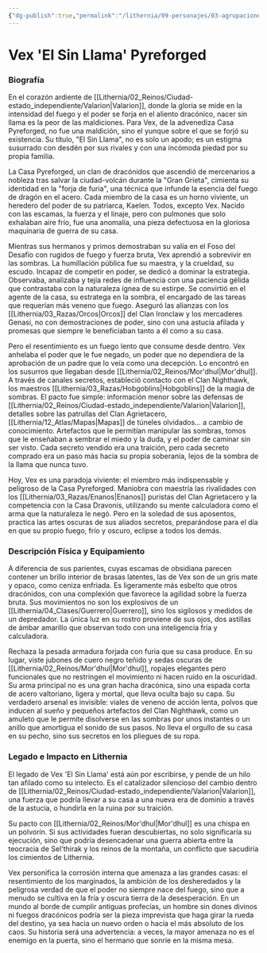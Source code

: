 ```yaml
---
{"dg-publish":true,"permalink":"/lithernia/09-personajes/03-agrupaciones/casa-pyreforged/vex-el-sin-llama-pyreforged/","tags":["[lithernia","personajes","Casa Noble","Dracónido","Valarion","Mor'dhul"]}
---
```


# Vex 'El Sin Llama' Pyreforged

### Biografía

En el corazón ardiente de [[Lithernia/02_Reinos/Ciudad-estado_independiente/Valarion\|Valarion]], donde la gloria se mide en la intensidad del fuego y el poder se forja en el aliento dracónico, nacer sin llama es la peor de las maldiciones. Para Vex, de la advenediza Casa Pyreforged, no fue una maldición, sino el yunque sobre el que se forjó su existencia. Su título, "El Sin Llama", no es solo un apodo; es un estigma susurrado con desdén por sus rivales y con una incómoda piedad por su propia familia.

La Casa Pyreforged, un clan de dracónidos que ascendió de mercenarios a nobleza tras salvar la ciudad-volcán durante la "Gran Grieta", cimienta su identidad en la "forja de furia", una técnica que infunde la esencia del fuego de dragón en el acero. Cada miembro de la casa es un horno viviente, un heredero del poder de su patriarca, Kaelen. Todos, excepto Vex. Nacido con las escamas, la fuerza y el linaje, pero con pulmones que solo exhalaban aire frío, fue una anomalía, una pieza defectuosa en la gloriosa maquinaria de guerra de su casa.

Mientras sus hermanos y primos demostraban su valía en el Foso del Desafío con rugidos de fuego y fuerza bruta, Vex aprendió a sobrevivir en las sombras. La humillación pública fue su maestra, y la crueldad, su escudo. Incapaz de competir en poder, se dedicó a dominar la estrategia. Observaba, analizaba y tejía redes de influencia con una paciencia gélida que contrastaba con la naturaleza ígnea de su estirpe. Se convirtió en el agente de la casa, su estratega en la sombra, el encargado de las tareas que requerían más veneno que fuego. Aseguró las alianzas con los [[Lithernia/03_Razas/Orcos\|Orcos]] del Clan Ironclaw y los mercaderes Genasi, no con demostraciones de poder, sino con una astucia afilada y promesas que siempre le beneficiaban tanto a él como a su casa.

Pero el resentimiento es un fuego lento que consume desde dentro. Vex anhelaba el poder que le fue negado, un poder que no dependiera de la aprobación de un padre que lo veía como una decepción. Lo encontró en los susurros que llegaban desde [[Lithernia/02_Reinos/Mor'dhul\|Mor'dhul]]. A través de canales secretos, estableció contacto con el Clan Nighthawk, los maestros [[Lithernia/03_Razas/Hobgoblins\|Hobgoblins]] de la magia de sombras. El pacto fue simple: información menor sobre las defensas de [[Lithernia/02_Reinos/Ciudad-estado_independiente/Valarion\|Valarion]], detalles sobre las patrullas del Clan Agrietacero, [[Lithernia/12_Atlas/Mapas\|Mapas]] de túneles olvidados... a cambio de conocimiento. Artefactos que le permitían manipular las sombras, tomos que le enseñaban a sembrar el miedo y la duda, y el poder de caminar sin ser visto. Cada secreto vendido era una traición, pero cada secreto comprado era un paso más hacia su propia soberanía, lejos de la sombra de la llama que nunca tuvo.

Hoy, Vex es una paradoja viviente: el miembro más indispensable y peligroso de la Casa Pyreforged. Maniobra con maestría las rivalidades con los [[Lithernia/03_Razas/Enanos\|Enanos]] puristas del Clan Agrietacero y la competencia con la Casa Dravonis, utilizando su mente calculadora como el arma que la naturaleza le negó. Pero en la soledad de sus aposentos, practica las artes oscuras de sus aliados secretos, preparándose para el día en que su propio fuego, frío y oscuro, eclipse a todos los demás.

### Descripción Física y Equipamiento

A diferencia de sus parientes, cuyas escamas de obsidiana parecen contener un brillo interior de brasas latentes, las de Vex son de un gris mate y opaco, como ceniza enfriada. Es ligeramente más esbelto que otros dracónidos, con una complexión que favorece la agilidad sobre la fuerza bruta. Sus movimientos no son los explosivos de un [[Lithernia/04_Clases/Guerrero\|Guerrero]], sino los sigilosos y medidos de un depredador. La única luz en su rostro proviene de sus ojos, dos astillas de ámbar amarillo que observan todo con una inteligencia fría y calculadora.

Rechaza la pesada armadura forjada con furia que su casa produce. En su lugar, viste jubones de cuero negro teñido y sedas oscuras de [[Lithernia/02_Reinos/Mor'dhul\|Mor'dhul]], ropajes elegantes pero funcionales que no restringen el movimiento ni hacen ruido en la oscuridad. Su arma principal no es una gran hacha dracónica, sino una espada corta de acero valtoriano, ligera y mortal, que lleva oculta bajo su capa. Su verdadero arsenal es invisible: viales de veneno de acción lenta, polvos que inducen al sueño y pequeños artefactos del Clan Nighthawk, como un amuleto que le permite disolverse en las sombras por unos instantes o un anillo que amortigua el sonido de sus pasos. No lleva el orgullo de su casa en su pecho, sino sus secretos en los pliegues de su ropa.

### Legado e Impacto en Lithernia

El legado de Vex 'El Sin Llama' está aún por escribirse, y pende de un hilo tan afilado como su intelecto. Es el catalizador silencioso del cambio dentro de [[Lithernia/02_Reinos/Ciudad-estado_independiente/Valarion\|Valarion]], una fuerza que podría llevar a su casa a una nueva era de dominio a través de la astucia, o hundirla en la ruina por su traición.

Su pacto con [[Lithernia/02_Reinos/Mor'dhul\|Mor'dhul]] es una chispa en un polvorín. Si sus actividades fueran descubiertas, no solo significaría su ejecución, sino que podría desencadenar una guerra abierta entre la teocracia de Sel'thirak y los reinos de la montaña, un conflicto que sacudiría los cimientos de Lithernia.

Vex personifica la corrosión interna que amenaza a las grandes casas: el resentimiento de los marginados, la ambición de los desheredados y la peligrosa verdad de que el poder no siempre nace del fuego, sino que a menudo se cultiva en la fría y oscura tierra de la desesperación. En un mundo al borde de cumplir antiguas profecías, un hombre sin dones divinos ni fuegos dracónicos podría ser la pieza imprevista que haga girar la rueda del destino, ya sea hacia un nuevo orden o hacia el más absoluto de los caos. Su historia será una advertencia: a veces, la mayor amenaza no es el enemigo en la puerta, sino el hermano que sonríe en la misma mesa.
